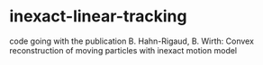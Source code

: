 # inexact-linear-tracking
code going with the publication B. Hahn-Rigaud, B. Wirth: Convex reconstruction of moving particles with inexact motion model

